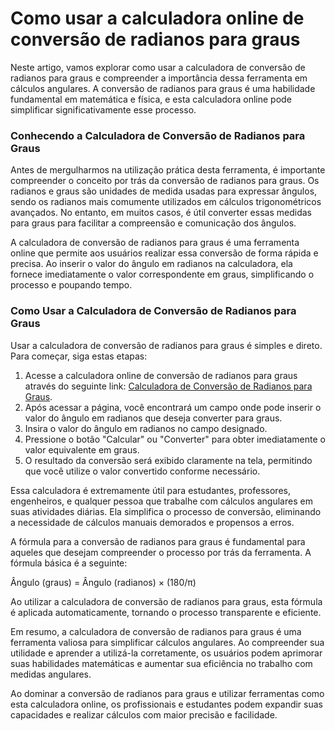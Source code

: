 Como usar a calculadora online de conversão de radianos para graus
==================================================================

Neste artigo, vamos explorar como usar a calculadora de conversão de radianos para graus e compreender a importância dessa ferramenta em cálculos angulares. A conversão de radianos para graus é uma habilidade fundamental em matemática e física, e esta calculadora online pode simplificar significativamente esse processo.

### Conhecendo a Calculadora de Conversão de Radianos para Graus

Antes de mergulharmos na utilização prática desta ferramenta, é importante compreender o conceito por trás da conversão de radianos para graus. Os radianos e graus são unidades de medida usadas para expressar ângulos, sendo os radianos mais comumente utilizados em cálculos trigonométricos avançados. No entanto, em muitos casos, é útil converter essas medidas para graus para facilitar a compreensão e comunicação dos ângulos.

A calculadora de conversão de radianos para graus é uma ferramenta online que permite aos usuários realizar essa conversão de forma rápida e precisa. Ao inserir o valor do ângulo em radianos na calculadora, ela fornece imediatamente o valor correspondente em graus, simplificando o processo e poupando tempo.

### Como Usar a Calculadora de Conversão de Radianos para Graus

Usar a calculadora de conversão de radianos para graus é simples e direto. Para começar, siga estas etapas:

1. Acesse a calculadora online de conversão de radianos para graus através do seguinte link: [Calculadora de Conversão de Radianos para Graus](https://www.onlinecalculatorsfree.com/pt/convert/radians-to-degrees.html).
2. Após acessar a página, você encontrará um campo onde pode inserir o valor do ângulo em radianos que deseja converter para graus.
3. Insira o valor do ângulo em radianos no campo designado.
4. Pressione o botão "Calcular" ou "Converter" para obter imediatamente o valor equivalente em graus.
5. O resultado da conversão será exibido claramente na tela, permitindo que você utilize o valor convertido conforme necessário.

Essa calculadora é extremamente útil para estudantes, professores, engenheiros, e qualquer pessoa que trabalhe com cálculos angulares em suas atividades diárias. Ela simplifica o processo de conversão, eliminando a necessidade de cálculos manuais demorados e propensos a erros.

A fórmula para a conversão de radianos para graus é fundamental para aqueles que desejam compreender o processo por trás da ferramenta. A fórmula básica é a seguinte:

Ângulo (graus) = Ângulo (radianos) × (180/π)

Ao utilizar a calculadora de conversão de radianos para graus, esta fórmula é aplicada automaticamente, tornando o processo transparente e eficiente.

Em resumo, a calculadora de conversão de radianos para graus é uma ferramenta valiosa para simplificar cálculos angulares. Ao compreender sua utilidade e aprender a utilizá-la corretamente, os usuários podem aprimorar suas habilidades matemáticas e aumentar sua eficiência no trabalho com medidas angulares.

Ao dominar a conversão de radianos para graus e utilizar ferramentas como esta calculadora online, os profissionais e estudantes podem expandir suas capacidades e realizar cálculos com maior precisão e facilidade.